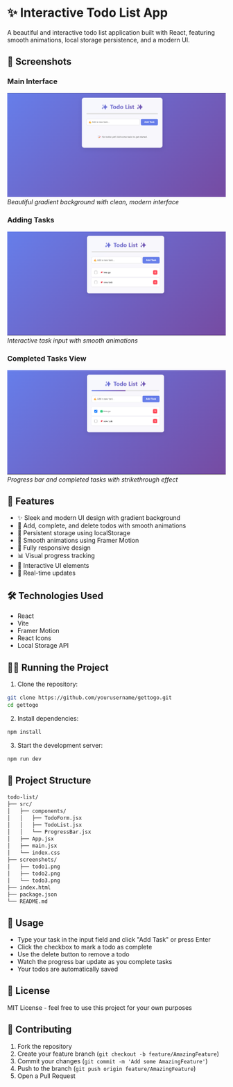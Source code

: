 # ✨ Interactive Todo List App

A beautiful and interactive todo list application built with React, featuring smooth animations, local storage persistence, and a modern UI.

## 📸 Screenshots

### Main Interface
![Main Interface](./screenshot/todo1.png)
*Beautiful gradient background with clean, modern interface*

### Adding Tasks
![Adding Tasks](./screenshot/todo2.png)
*Interactive task input with smooth animations*

### Completed Tasks View
![Completed Tasks](./screenshot/todo3.png)
*Progress bar and completed tasks with strikethrough effect*

## 🚀 Features

- ✨ Sleek and modern UI design with gradient background
- 🎯 Add, complete, and delete todos with smooth animations
- 💾 Persistent storage using localStorage
- 🌈 Smooth animations using Framer Motion
- 📱 Fully responsive design
- 📊 Visual progress tracking
- 🎨 Interactive UI elements
- 🔄 Real-time updates

## 🛠️ Technologies Used

- React
- Vite
- Framer Motion
- React Icons
- Local Storage API

## 🏃‍♂️ Running the Project

1. Clone the repository:
```bash
git clone https://github.com/yourusername/gettogo.git
cd gettogo
```

2. Install dependencies:
```bash
npm install
```

3. Start the development server:
```bash
npm run dev
```

## 🎨 Project Structure

```
todo-list/
├── src/
│   ├── components/
│   │   ├── TodoForm.jsx
│   │   ├── TodoList.jsx
│   │   └── ProgressBar.jsx
│   ├── App.jsx
│   ├── main.jsx
│   └── index.css
├── screenshots/
│   ├── todo1.png
│   ├── todo2.png
│   └── todo3.png
├── index.html
├── package.json
└── README.md
```

## 🎯 Usage

- Type your task in the input field and click "Add Task" or press Enter
- Click the checkbox to mark a todo as complete
- Use the delete button to remove a todo
- Watch the progress bar update as you complete tasks
- Your todos are automatically saved

## 📝 License

MIT License - feel free to use this project for your own purposes

## 🤝 Contributing

1. Fork the repository
2. Create your feature branch (`git checkout -b feature/AmazingFeature`)
3. Commit your changes (`git commit -m 'Add some AmazingFeature'`)
4. Push to the branch (`git push origin feature/AmazingFeature`)
5. Open a Pull Request
